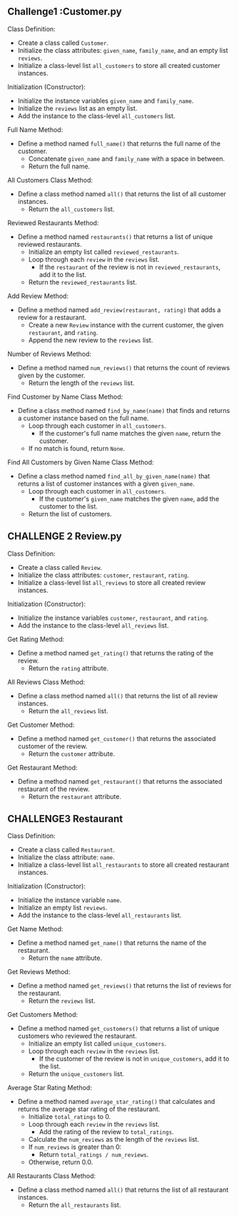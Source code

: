 ## Challenge1 :Customer.py

Class Definition:
- Create a class called `Customer`.
- Initialize the class attributes: `given_name`, `family_name`, and an empty list `reviews`.
- Initialize a class-level list `all_customers` to store all created customer instances.

Initialization (Constructor):
- Initialize the instance variables `given_name` and `family_name`.
- Initialize the `reviews` list as an empty list.
- Add the instance to the class-level `all_customers` list.

Full Name Method:
- Define a method named `full_name()` that returns the full name of the customer.
  - Concatenate `given_name` and `family_name` with a space in between.
  - Return the full name.

All Customers Class Method:
- Define a class method named `all()` that returns the list of all customer instances.
  - Return the `all_customers` list.

Reviewed Restaurants Method:
- Define a method named `restaurants()` that returns a list of unique reviewed restaurants.
  - Initialize an empty list called `reviewed_restaurants`.
  - Loop through each `review` in the `reviews` list.
    - If the `restaurant` of the review is not in `reviewed_restaurants`, add it to the list.
  - Return the `reviewed_restaurants` list.

Add Review Method:
- Define a method named `add_review(restaurant, rating)` that adds a review for a restaurant.
  - Create a new `Review` instance with the current customer, the given `restaurant`, and `rating`.
  - Append the new review to the `reviews` list.

Number of Reviews Method:
- Define a method named `num_reviews()` that returns the count of reviews given by the customer.
  - Return the length of the `reviews` list.

Find Customer by Name Class Method:
- Define a class method named `find_by_name(name)` that finds and returns a customer instance based on the full name.
  - Loop through each customer in `all_customers`.
    - If the customer's full name matches the given `name`, return the customer.
  - If no match is found, return `None`.

Find All Customers by Given Name Class Method:
- Define a class method named `find_all_by_given_name(name)` that returns a list of customer instances with a given `given_name`.
  - Loop through each customer in `all_customers`.
    - If the customer's `given_name` matches the given `name`, add the customer to the list.
  - Return the list of customers.

## CHALLENGE 2 Review.py
Class Definition:
- Create a class called `Review`.
- Initialize the class attributes: `customer`, `restaurant`, `rating`.
- Initialize a class-level list `all_reviews` to store all created review instances.

Initialization (Constructor):
- Initialize the instance variables `customer`, `restaurant`, and `rating`.
- Add the instance to the class-level `all_reviews` list.

Get Rating Method:
- Define a method named `get_rating()` that returns the rating of the review.
  - Return the `rating` attribute.

All Reviews Class Method:
- Define a class method named `all()` that returns the list of all review instances.
  - Return the `all_reviews` list.

Get Customer Method:
- Define a method named `get_customer()` that returns the associated customer of the review.
  - Return the `customer` attribute.

Get Restaurant Method:
- Define a method named `get_restaurant()` that returns the associated restaurant of the review.
  - Return the `restaurant` attribute.

## CHALLENGE3 Restaurant
Class Definition:
- Create a class called `Restaurant`.
- Initialize the class attribute: `name`.
- Initialize a class-level list `all_restaurants` to store all created restaurant instances.

Initialization (Constructor):
- Initialize the instance variable `name`.
- Initialize an empty list `reviews`.
- Add the instance to the class-level `all_restaurants` list.

Get Name Method:
- Define a method named `get_name()` that returns the name of the restaurant.
  - Return the `name` attribute.

Get Reviews Method:
- Define a method named `get_reviews()` that returns the list of reviews for the restaurant.
  - Return the `reviews` list.

Get Customers Method:
- Define a method named `get_customers()` that returns a list of unique customers who reviewed the restaurant.
  - Initialize an empty list called `unique_customers`.
  - Loop through each `review` in the `reviews` list.
    - If the customer of the review is not in `unique_customers`, add it to the list.
  - Return the `unique_customers` list.

Average Star Rating Method:
- Define a method named `average_star_rating()` that calculates and returns the average star rating of the restaurant.
  - Initialize `total_ratings` to 0.
  - Loop through each `review` in the `reviews` list.
    - Add the rating of the review to `total_ratings`.
  - Calculate the `num_reviews` as the length of the `reviews` list.
  - If `num_reviews` is greater than 0:
    - Return `total_ratings / num_reviews`.
  - Otherwise, return 0.0.

All Restaurants Class Method:
- Define a class method named `all()` that returns the list of all restaurant instances.
  - Return the `all_restaurants` list.

